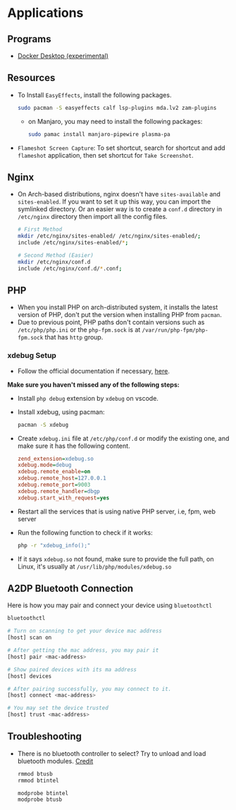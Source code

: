 # Applications

## Programs

- [Docker Desktop (experimental)](https://docs.docker.com/desktop/install/archlinux/)

## Resources

- To Install `EasyEffects`, install the following packages.

  ```bash
  sudo pacman -S easyeffects calf lsp-plugins mda.lv2 zam-plugins
  ```

  - on Manjaro, you may need to install the following packages:

    ```bash
    sudo pamac install manjaro-pipewire plasma-pa
    ```

- `Flameshot Screen Capture`: To set shortcut, search for shortcut and add
  `flameshot` application, then set shortcut for `Take Screenshot`.

## Nginx

- On Arch-based distributions, nginx doesn't have `sites-available` and
  `sites-enabled`. If you want to set it up this way, you can import the
  symlinked directory. Or an easier way is to create a `conf.d` directory in
  `/etc/nginx` directory then import all the config files.

  ```bash
  # First Method
  mkdir /etc/nginx/sites-enabled/ /etc/nginx/sites-enabled/;
  include /etc/nginx/sites-enabled/*;

  # Second Method (Easier)
  mkdir /etc/nginx/conf.d
  include /etc/nginx/conf.d/*.conf;
  ```

## PHP

- When you install PHP on arch-distributed system, it installs the latest
  version of PHP, don't put the version when installing PHP from `pacman`.
- Due to previous point, PHP paths don't contain versions such as
  `/etc/php/php.ini` or the `php-fpm.sock` is at `/var/run/php-fpm/php-fpm.sock`
  that has `http` group.

### xdebug Setup

- Follow the official documentation if necessary,
  [here](https://xdebug.org/docs/install).

**Make sure you haven't missed any of the following steps:**

- Install `php debug` extension by `xdebug` on vscode.
- Install xdebug, using pacman:

  ```bash
  pacman -S xdebug
  ```

- Create `xdebug.ini` file at `/etc/php/conf.d` or modify the existing one, and
  make sure it has the following content.

  ```ini
  zend_extension=xdebug.so
  xdebug.mode=debug
  xdebug.remote_enable=on
  xdebug.remote_host=127.0.0.1
  xdebug.remote_port=9003
  xdebug.remote_handler=dbgp
  xdebug.start_with_request=yes
  ```

- Restart all the services that is using native PHP server, i.e, fpm, web server

- Run the following function to check if it works:

  ```bash
  php -r "xdebug_info();"
  ```

- If it says `xdebug.so` not found, make sure to provide the full path, on
  Linux, it's usually at `/usr/lib/php/modules/xdebug.so`

## A2DP Bluetooth Connection

Here is how you may pair and connect your device using `bluetoothctl`

```bash
bluetoothctl

# Turn on scanning to get your device mac address
[host] scan on

# After getting the mac address, you may pair it
[host] pair <mac-address>

# Show paired devices with its ma address
[host] devices

# After pairing successfully, you may connect to it.
[host] connect <mac-address>

# You may set the device trusted
[host] trust <mac-address>
```

## Troubleshooting

- There is no bluetooth controller to select? Try to unload and load bluetooth
  modules. [Credit](https://unix.stackexchange.com/a/707841)

  ```bash
  rmmod btusb
  rmmod btintel

  modprobe btintel
  modprobe btusb
  ```
